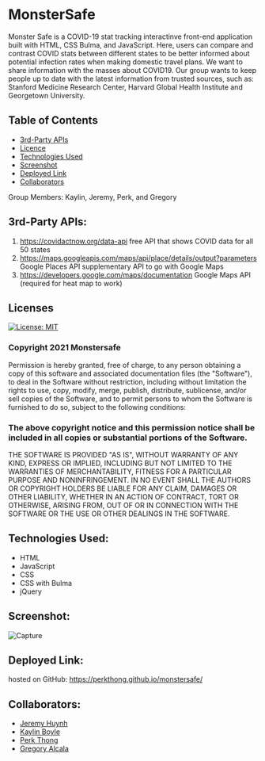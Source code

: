 # MonsterSafe
Monster Safe is a COVID-19 stat tracking interactinve front-end application built with HTML, CSS Bulma, and JavaScript. Here, users can compare and contrast COVID stats between different states to be better informed about potential infection rates when making domestic travel plans. We want to share information with the masses about COVID19. Our group wants to keep people up to date with the latest information from trusted sources, such as: Stanford Medicine Research Center, Harvard Global Health Institute and Georgetown University.

## Table of Contents
- [3rd-Party APIs](#3rd_party_apis)
- [Licence](#license)
- [Technologies Used](#technologies_used)
- [Screenshot](#screenshot)
- [Deployed Link](#deployed_link)
- [Collaborators](#collaborators)

Group Members: Kaylin, Jeremy, Perk, and Gregory



## 3rd-Party APIs:
1) https://covidactnow.org/data-api free API that shows COVID data for all 50 states
2) https://maps.googleapis.com/maps/api/place/details/output?parameters Google Places API supplementary API to go with Google Maps
3) https://developers.google.com/maps/documentation Google Maps API (required for heat map to work)

## Licenses

[![License: MIT](https://img.shields.io/badge/License-MIT-yellow.svg)](https://opensource.org/licenses/MIT)

### Copyright 2021 Monstersafe

Permission is hereby granted, free of charge, to any person obtaining a copy of this software and associated documentation files (the "Software"), to deal in the Software without restriction, including without limitation the rights to use, copy, modify, merge, publish, distribute, sublicense, and/or sell copies of the Software, and to permit persons to whom the Software is furnished to do so, subject to the following conditions:

### The above copyright notice and this permission notice shall be included in all copies or substantial portions of the Software.

THE SOFTWARE IS PROVIDED "AS IS", WITHOUT WARRANTY OF ANY KIND, EXPRESS OR IMPLIED, INCLUDING BUT NOT LIMITED TO THE WARRANTIES OF MERCHANTABILITY, FITNESS FOR A PARTICULAR PURPOSE AND NONINFRINGEMENT. IN NO EVENT SHALL THE AUTHORS OR COPYRIGHT HOLDERS BE LIABLE FOR ANY CLAIM, DAMAGES OR OTHER LIABILITY, WHETHER IN AN ACTION OF CONTRACT, TORT OR OTHERWISE, ARISING FROM, OUT OF OR IN CONNECTION WITH THE SOFTWARE OR THE USE OR OTHER DEALINGS IN THE SOFTWARE.

## Technologies Used:
* HTML
* JavaScript
* CSS
* CSS with Bulma
* jQuery

## Screenshot:
![Capture](https://user-images.githubusercontent.com/88611613/140680698-fa03752f-6440-4238-92b4-4261976b187b.PNG)

## Deployed Link:

hosted on GitHub: https://perkthong.github.io/monstersafe/

## Collaborators:
- [Jeremy Huynh](https://github.com/jermeewinn)
- [Kaylin Boyle](https://github.com/kaynboyle)
- [Perk Thong](https://github.com/perkthong)
- [Gregory Alcala](https://github.com/phonecologne)

